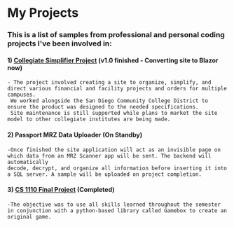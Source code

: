 # My Projects

### This is a list of samples from professional and personal coding projects I've been involved in:

#### 1) [Collegiate Simplifier Project](https://github.com/PilatiEric/my-projects-and-portfolio/tree/main/Collegiate%20Simplifier%20Project) (v1.0 finished - Converting site to Blazor now)
    - The project involved creating a site to organize, simplify, and direct various financial and facility projects and orders for multiple campuses.
     We worked alongside the San Diego Community College District to ensure the product was designed to the needed specifications.
     Site maintenance is still supported while plans to market the site model to other collegiate institutes are being made.
   
#### 2) Passport MRZ Data Uploader (On Standby)
    -Once finished the site application will act as an invisible page on which data from an MRZ Scanner app will be sent. The backend will automatically
    decode, decrypt, and organize all information before inserting it into a SQL server. A sample will be uploaded on project completion.
   
#### 3) [CS 1110 Final Project](https://github.com/PilatiEric/my-projects-and-portfolio/tree/main/CS_1110_Final_Project) (Completed)
    -The objective was to use all skills learned throughout the semester in conjunction with a python-based library called Gamebox to create an original game.
   
